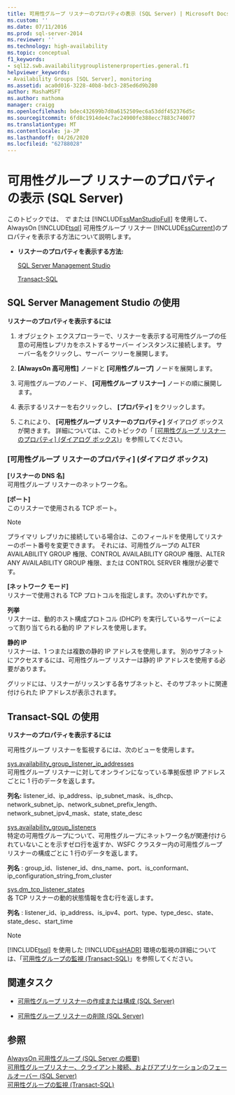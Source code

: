 ```yaml
---
title: 可用性グループ リスナーのプロパティの表示 (SQL Server) | Microsoft Docs
ms.custom: ''
ms.date: 07/11/2016
ms.prod: sql-server-2014
ms.reviewer: ''
ms.technology: high-availability
ms.topic: conceptual
f1_keywords:
- sql12.swb.availabilitygrouplistenerproperties.general.f1
helpviewer_keywords:
- Availability Groups [SQL Server], monitoring
ms.assetid: aca0d016-3228-40b8-bdc3-285ed6d9b280
author: MashaMSFT
ms.author: mathoma
manager: craigg
ms.openlocfilehash: bdec432699b7d0a6152509ec6a53ddf452376d5c
ms.sourcegitcommit: 6fd8c1914de4c7ac24900fe388ecc7883c740077
ms.translationtype: MT
ms.contentlocale: ja-JP
ms.lasthandoff: 04/26/2020
ms.locfileid: "62788028"
---
```

# <a name="view-availability-group-listener-properties-sql-server"></a>可用性グループ リスナーのプロパティの表示 (SQL Server)
  このトピックでは、 *で* または [!INCLUDE[ssManStudioFull](../../../includes/ssmanstudiofull-md.md)] を使用して、AlwaysOn [!INCLUDE[tsql](../../../includes/tsql-md.md)] 可用性グループ リスナー [!INCLUDE[ssCurrent](../../../includes/sscurrent-md.md)]のプロパティを表示する方法について説明します。  
  
-   **リスナーのプロパティを表示する方法:**  
  
     [SQL Server Management Studio](#SSMSProcedure)  
  
     [Transact-SQL](#TsqlProcedure)  
  
##  <a name="using-sql-server-management-studio"></a><a name="SSMSProcedure"></a> SQL Server Management Studio の使用  
 **リスナーのプロパティを表示するには**  
  
1.  オブジェクト エクスプローラーで、リスナーを表示する可用性グループの任意の可用性レプリカをホストするサーバー インスタンスに接続します。 サーバー名をクリックし、サーバー ツリーを展開します。  
  
2.  **[AlwaysOn 高可用性]** ノードと **[可用性グループ]** ノードを展開します。  
  
3.  可用性グループのノード、 **[可用性グループ リスナー]** ノードの順に展開します。  
  
4.  表示するリスナーを右クリックし、 **[プロパティ]** をクリックします。  
  
5.  これにより、 **[可用性グループ リスナーのプロパティ]** ダイアログ ボックスが開きます。 詳細については、このトピックの「 [[可用性グループ リスナーのプロパティ] (ダイアログ ボックス)](#AgListenerPropertiesDialog)」を参照してください。  
  
###  <a name="availability-group-listener-properties-dialog-box"></a><a name="AgListenerPropertiesDialog"></a> [可用性グループ リスナーのプロパティ] (ダイアログ ボックス)  
 **[リスナーの DNS 名]**  
 可用性グループ リスナーのネットワーク名。  
  
 **[ポート]**  
 このリスナーで使用される TCP ポート。  
  
> [!NOTE]  
>  プライマリ レプリカに接続している場合は、このフィールドを使用してリスナーのポート番号を変更できます。 それには、可用性グループの ALTER AVAILABILITY GROUP 権限、CONTROL AVAILABILITY GROUP 権限、ALTER ANY AVAILABILITY GROUP 権限、または CONTROL SERVER 権限が必要です。  
  
 **[ネットワーク モード]**  
 リスナーで使用される TCP プロトコルを指定します。次のいずれかです。  
  
 **列挙**  
 リスナーは、動的ホスト構成プロトコル (DHCP) を実行しているサーバーによって割り当てられる動的 IP アドレスを使用します。  
  
 **静的 IP**  
 リスナーは、1 つまたは複数の静的 IP アドレスを使用します。 別のサブネットにアクセスするには、可用性グループ リスナーは静的 IP アドレスを使用する必要があります。  
  
 グリッドには、リスナーがリッスンする各サブネットと、そのサブネットに関連付けられた IP アドレスが表示されます。  
  
##  <a name="using-transact-sql"></a><a name="TsqlProcedure"></a> Transact-SQL の使用  
 **リスナーのプロパティを表示するには**  
  
 可用性グループ リスナーを監視するには、次のビューを使用します。  
  
 [sys.availability_group_listener_ip_addresses](/sql/relational-databases/system-catalog-views/sys-availability-group-listener-ip-addresses-transact-sql)  
 可用性グループ リスナーに対してオンラインになっている準拠仮想 IP アドレスごとに 1 行のデータを返します。  
  
 **列名:** listener_id、ip_address、ip_subnet_mask、is_dhcp、network_subnet_ip、network_subnet_prefix_length、network_subnet_ipv4_mask、state, state_desc  
  
 [sys.availability_group_listeners](/sql/relational-databases/system-catalog-views/sys-availability-group-listeners-transact-sql)  
 特定の可用性グループについて、可用性グループにネットワーク名が関連付けられていないことを示すゼロ行を返すか、WSFC クラスター内の可用性グループ リスナーの構成ごとに 1 行のデータを返します。  
  
 **列名** : group_id、listener_id、dns_name、port、is_conformant、ip_configuration_string_from_cluster  
  
 [sys.dm_tcp_listener_states](/sql/relational-databases/system-dynamic-management-views/sys-dm-tcp-listener-states-transact-sql)  
 各 TCP リスナーの動的状態情報を含む行を返します。  
  
 **列名** : listener_id、ip_address、is_ipv4、port、type、type_desc、state、state_desc、start_time  
  
> [!NOTE]  
>  [!INCLUDE[tsql](../../../includes/tsql-md.md)] を使用した [!INCLUDE[ssHADR](../../../includes/sshadr-md.md)] 環境の監視の詳細については、「[可用性グループの監視 &#40;Transact-SQL&#41;](monitor-availability-groups-transact-sql.md)」を参照してください。  
  
##  <a name="related-tasks"></a><a name="RelatedTasks"></a> 関連タスク  
  
-   [可用性グループ リスナーの作成または構成 &#40;SQL Server&#41;](create-or-configure-an-availability-group-listener-sql-server.md)  
  
-   [可用性グループ リスナーの削除 &#40;SQL Server&#41;](remove-an-availability-group-listener-sql-server.md)  
  
## <a name="see-also"></a>参照  
 [AlwaysOn 可用性グループ &#40;SQL Server の概要&#41;](overview-of-always-on-availability-groups-sql-server.md)   
 [可用性グループリスナー、クライアント接続、およびアプリケーションのフェールオーバー &#40;SQL Server&#41;](../../listeners-client-connectivity-application-failover.md)   
 [可用性グループの監視 &#40;Transact-SQL&#41;](monitor-availability-groups-transact-sql.md)  
  
  
